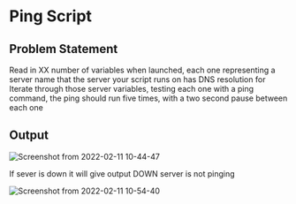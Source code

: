 # Ping Script
## Problem Statement
Read in XX number of variables when launched, each one representing a server name that the server your script runs on has DNS resolution for
Iterate through those server variables, testing each one with a ping command, the ping should run five times, with a two second pause between each one
## Output


![Screenshot from 2022-02-11 10-44-47](https://user-images.githubusercontent.com/55188287/153540993-5bb0f679-427c-4186-8a57-a8573307b5c4.png)

If sever is down it will give output DOWN server is not pinging

![Screenshot from 2022-02-11 10-54-40](https://user-images.githubusercontent.com/55188287/153541716-e8824154-1eae-4492-a46f-73cbea62baf0.png)
